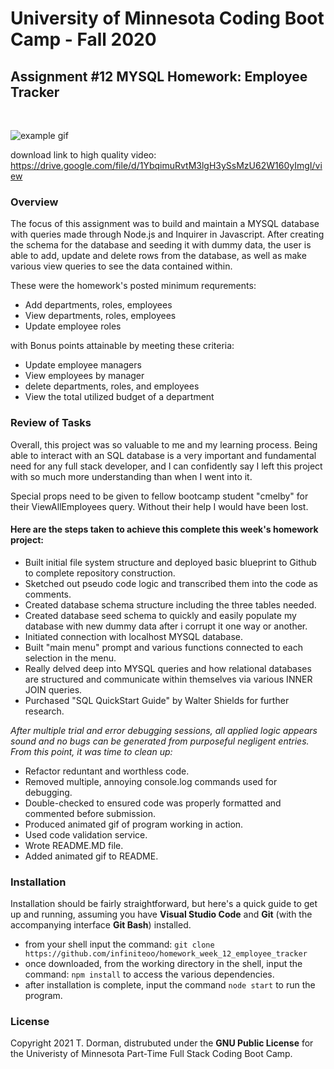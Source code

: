 # University of Minnesota Coding Boot Camp - Fall 2020 
## Assignment #12 MYSQL Homework: Employee Tracker
<br/>

![example gif](/example/example.gif)

download link to high quality video:
https://drive.google.com/file/d/1YbqimuRvtM3lgH3ySsMzU62W160yImgI/view

### Overview

The focus of this assignment was to build and maintain a MYSQL database with queries made through
Node.js and Inquirer in Javascript.  After creating the schema for the database and seeding it with dummy data, the user is able to add, update and delete rows from the database, as well as make various view queries to see the data contained within.

These were the homework's posted minimum requrements:

* Add departments, roles, employees
* View departments, roles, employees
* Update employee roles

with Bonus points attainable by meeting these criteria:

* Update employee managers
* View employees by manager
* delete departments, roles, and employees
* View the total utilized budget of a department


### Review of Tasks

Overall, this project was so valuable to me and my learning process.  Being able to interact with an
SQL database is a very important and fundamental need for any full stack developer, and I can confidently say I left this project with so much more understanding than when I went into it.  

Special props need to be given to fellow bootcamp student "cmelby" for their ViewAllEmployees query. Without their help I would have been lost.

#### Here are the steps taken to achieve this complete this week's homework project:

* Built initial file system structure and deployed basic blueprint to Github to complete repository construction.
* Sketched out pseudo code logic and transcribed them into the code as comments.
* Created database schema structure including the three tables needed.
* Created database seed schema to quickly and easily populate my database with new dummy data after i corrupt it one way or another.
* Initiated connection with localhost MYSQL database.
* Built "main menu" prompt and various functions connected to each selection in the menu.
* Really delved deep into MYSQL queries and how relational databases are structured and communicate within themselves via various INNER JOIN queries. 
* Purchased "SQL QuickStart Guide" by Walter Shields for further research.


*After multiple trial and error debugging sessions, all applied logic appears sound and no bugs can be generated from purposeful negligent entries.  From this point, it was time to clean up:*

* Refactor reduntant and worthless code.
* Removed multiple, annoying console.log commands used for debugging.
* Double-checked to ensured code was properly formatted and commented before submission.
* Produced animated gif of program working in action.
* Used code validation service.
* Wrote README.MD file.
* Added animated gif to README.
 

### Installation

Installation should be fairly straightforward, but here's a quick guide to get up and running, assuming you have **Visual Studio Code** and **Git** (with the accompanying interface **Git Bash**) installed.

* from your shell input the command: `git clone https://github.com/infiniteoo/homework_week_12_employee_tracker`
* once downloaded, from the working directory in the shell, input the command: `npm install` to access the various dependencies.
* after installation is complete, input the command `node start` to run the program.


### License

Copyright 2021 T. Dorman, distrubuted under the **GNU Public License** for the Univeristy of Minnesota Part-Time Full Stack Coding Boot Camp.














